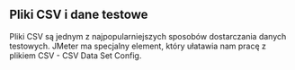 ## Pliki CSV i dane testowe

Pliki CSV są jednym z najpopularniejszych sposobów dostarczania danych testowych. 
JMeter ma specjalny element, który ułatawia nam pracę z plikiem CSV - CSV Data Set Config.